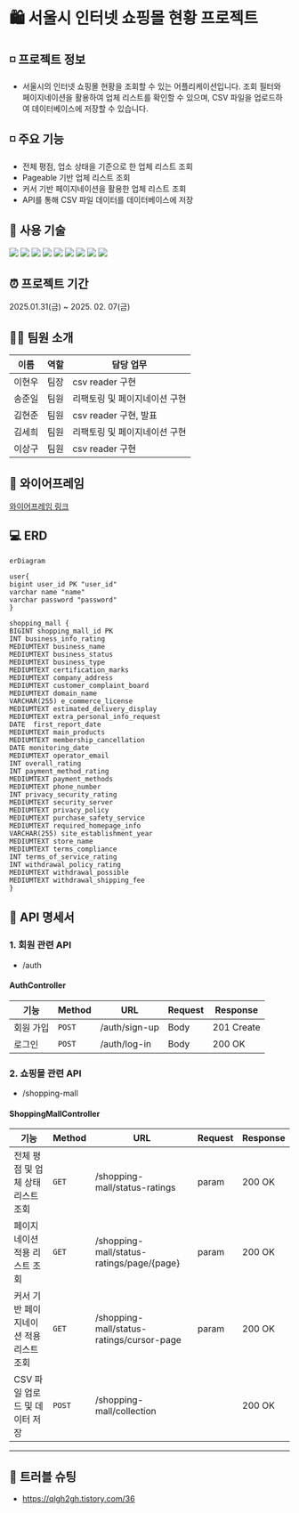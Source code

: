 # 🛍️ 서울시 인터넷 쇼핑몰 현황 프로젝트

## ◽ 프로젝트 정보
- 서울시의 인터넷 쇼핑몰 현황을 조회할 수 있는 어플리케이션입니다. 조회 필터와 페이지네이션을 활용하여 업체 리스트를 확인할 수 있으며, 
CSV 파일을 업로드하여 데이터베이스에 저장할 수 있습니다.

## ◽ 주요 기능
  - 전체 평점, 업소 상태을 기준으로 한 업체 리스트 조회
  - Pageable 기반 업체 리스트 조회 
  - 커서 기반 페이지네이션을 활용한 업체 리스트 조회
  - API를 통해 CSV 파일 데이터를 데이터베이스에 저장

## 🔧 사용 기술
<img src="https://img.shields.io/badge/Java-007396?style=for-the-badge&logo=Java&logoColor=white"> 
<img src="https://img.shields.io/badge/spring-6DB33F?style=for-the-badge&logo=spring&logoColor=white">
<img src="https://img.shields.io/badge/springboot-6DB33F?style=for-the-badge&logo=springboot&logoColor=white">
<img src="https://img.shields.io/badge/MySQL-4479A1?style=for-the-badge&logo=MySQL&logoColor=white">
<img src="https://img.shields.io/badge/IntelliJ IDEA-000000?style=for-the-badge&logo=intellijidea&logoColor=white">
<img src="https://img.shields.io/badge/git-F05032?style=for-the-badge&logo=git&logoColor=white">
<img src="https://img.shields.io/badge/github-181717?style=for-the-badge&logo=github&logoColor=white">
<img src="https://img.shields.io/badge/postman-FF6C37?style=for-the-badge&logo=postman&logoColor=white">
<img src="https://img.shields.io/badge/notion-000000?style=for-the-badge&logo=notion&logoColor=white">

## ⏰ 프로젝트 기간
2025.01.31(금) ~ 2025. 02. 07(금)

## 🧑‍💻 팀원 소개
| 이름       | 역할   | 담당 업무                  |
|-----------|--------|-------------------------|
| 이현우      |  팀장 | csv reader 구현| 
| 송준일      |  팀원 | 리팩토링 및 페이지네이션 구현 | 
| 김현준      |  팀원 | csv reader 구현, 발표| 
| 김세희      |  팀원 | 리팩토링 및 페이지네이션 구현| 
| 이상구      |  팀원 | csv reader 구현 | 

## 🔗 와이어프레임
[와이어프레임 링크](https://www.figma.com/design/UySlhnO7ms1JIkzTnLWcys/Untitled?node-id=0-1&p=f&t=CYbweDT8ESu0w3OI-0_)

## 💻 ERD
```mermaid
erDiagram

user{
bigint user_id PK "user_id"
varchar name "name"
varchar password "password"
}

shopping_mall {
BIGINT shopping_mall_id PK
INT business_info_rating
MEDIUMTEXT business_name
MEDIUMTEXT business_status
MEDIUMTEXT business_type
MEDIUMTEXT certification_marks
MEDIUMTEXT company_address
MEDIUMTEXT customer_complaint_board
MEDIUMTEXT domain_name
VARCHAR(255) e_commerce_license
MEDIUMTEXT estimated_delivery_display
MEDIUMTEXT extra_personal_info_request
DATE  first_report_date
MEDIUMTEXT main_products
MEDIUMTEXT membership_cancellation
DATE monitoring_date
MEDIUMTEXT operator_email
INT overall_rating
INT payment_method_rating
MEDIUMTEXT payment_methods
MEDIUMTEXT phone_number
INT privacy_security_rating
MEDIUMTEXT security_server
MEDIUMTEXT privacy_policy
MEDIUMTEXT purchase_safety_service
MEDIUMTEXT required_homepage_info
VARCHAR(255) site_establishment_year
MEDIUMTEXT store_name
MEDIUMTEXT terms_compliance
INT terms_of_service_rating
INT withdrawal_policy_rating
MEDIUMTEXT withdrawal_possible
MEDIUMTEXT withdrawal_shipping_fee
}
```
## 📑 API 명세서
### 1. 회원 관련 API 
  - /auth<dr>
#### AuthController
| 기능       | Method   | URL              | Request | Response |
|-----------|----------|------------------|---------|--------|
| 회원 가입    | `POST`  | /auth/sign-up    | Body   | 201 Create | 
| 로그인      | `POST`  | /auth/log-in      | Body    | 200 OK |


### 2. 쇼핑몰 관련 API
- /shopping-mall<dr>
#### ShoppingMallController
| 기능       | Method   | URL              | Request | Response |
|-----------|----------|------------------|---------|--------|
| 전체 평점 및 업체 상태 리스트 조회   | `GET`  | /shopping-mall/status-ratings   | param   | 200 OK | 
| 페이지네이션 적용 리스트 조회 | `GET`  | /shopping-mall/status-ratings/page/{page}     | param    | 200 OK | 
| 커서 기반 페이지네이션 적용 리스트 조회| `GET`  | /shopping-mall/status-ratings/cursor-page   | param    | 200 OK |
| CSV 파일 업로드 및 데이터 저장    | `POST`  | /shopping-mall/collection    |     | 200 OK | 

---
## 📜 트러블 슈팅
- https://qlgh2gh.tistory.com/36

 
